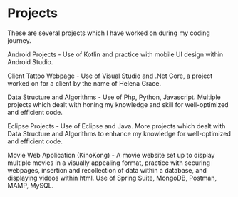 # Projects
These are several projects which I have worked on during my coding journey. 

Android Projects - Use of Kotlin and practice with mobile UI design within Android Studio.

Client Tattoo Webpage - Use of Visual Studio and .Net Core, a project worked on for a client by the name of Helena Grace.

Data Structure and Algorithms - Use of Php, Python, Javascript. Multiple projects which dealt with honing my knowledge and skill for well-optimized and efficient code. 

Eclipse Projects - Use of Eclipse and Java. More projects which dealt with Data Structure and Algorithms to enhance my knowledge for well-optimized and efficient code.

Movie Web Application (KinoKong) - A movie website set up to display multiple movies in a visually appealing format, practice with securing webpages, insertion and recollection of data within a database, and displaying videos within html. Use of Spring Suite, MongoDB, Postman, MAMP, MySQL.
